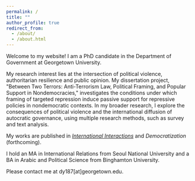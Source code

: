 ```yaml
---
permalink: /
title: ""
author_profile: true
redirect_from: 
  - /about/
  - /about.html
---
```


Welcome to my website! I am a PhD candidate in the Department of Government at Georgetown University. 

My research interest lies at the intersection of political violence, authoritarian resilience and public opinion. My dissertation project, "Between Two Terrors: Anti-Terrorism Law, Political Framing, and Popular Support in Nondemocracies," investigates the conditions under which framing of targeted repression induce passive support for repressive policies in nondemocratic contexts. In my broader research, I explore the consequences of political violence and the international diffusion of autocratic governance, using multiple research methods, such as survey and text analysis.

My works are published in [_International Interactions_](https://www.tandfonline.com/doi/full/10.1080/03050629.2024.2374364) and _Democratization_ (forthcoming).

I hold an MA in International Relations from Seoul National University and a BA in Arabic and Political Science from Binghamton University.

Please contact me at dy187[at]georgetown.edu.
